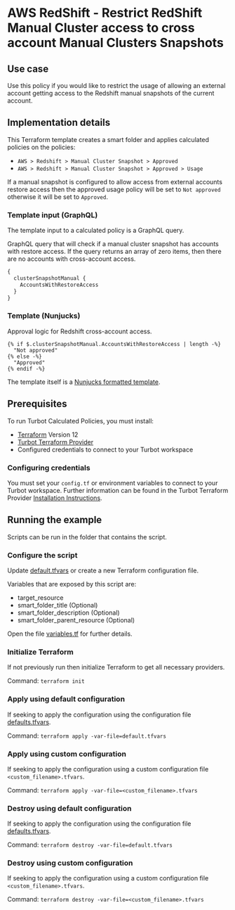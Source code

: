 # AWS RedShift - Restrict RedShift Manual Cluster access to cross account Manual Clusters Snapshots

## Use case

Use this policy if you would like to restrict the usage of allowing an external account getting access to the
Redshift manual snapshots of the current account.

## Implementation details

This Terraform template creates a smart folder and applies calculated policies on the policies:

- `AWS > Redshift > Manual Cluster Snapshot > Approved`
- `AWS > Redshift > Manual Cluster Snapshot > Approved > Usage`

If a manual snapshot is configured to allow access from external accounts restore access then the approved usage 
policy will be set to `Not approved` otherwise it will be set to `Approved`.

### Template input (GraphQL)

The template input to a calculated policy is a GraphQL query.

GraphQL query that will check if a manual cluster snapshot has accounts with restore access.
If the query returns an array of zero items, then there are no accounts with cross-account access.

```graphql
{
  clusterSnapshotManual {
    AccountsWithRestoreAccess
  }
}
```

### Template (Nunjucks)

Approval logic for Redshift cross-account access.

```nunjucks
{% if $.clusterSnapshotManual.AccountsWithRestoreAccess | length -%}
  "Not approved"
{% else -%}
  "Approved"
{% endif -%}
```

The template itself is a [Nunjucks formatted template](https://mozilla.github.io/nunjucks/templating.html).

## Prerequisites

To run Turbot Calculated Policies, you must install:

- [Terraform](https://www.terraform.io) Version 12
- [Turbot Terraform Provider](https://turbot.com/v5/docs/reference/terraform/provider)
- Configured credentials to connect to your Turbot workspace

### Configuring credentials

You must set your `config.tf` or environment variables to connect to your Turbot workspace.
Further information can be found in the Turbot Terraform Provider [Installation Instructions](https://turbot.com/v5/docs/reference/terraform/provider).

## Running the example

Scripts can be run in the folder that contains the script.

### Configure the script

Update [default.tfvars](default.tfvars) or create a new Terraform configuration file.

Variables that are exposed by this script are:

- target_resource
- smart_folder_title (Optional)
- smart_folder_description (Optional)
- smart_folder_parent_resource (Optional)

Open the file [variables.tf](variables.tf) for further details.

### Initialize Terraform

If not previously run then initialize Terraform to get all necessary providers.

Command: `terraform init`

### Apply using default configuration

If seeking to apply the configuration using the configuration file [defaults.tfvars](defaults.tfvars).

Command: `terraform apply -var-file=default.tfvars`

### Apply using custom configuration

If seeking to apply the configuration using a custom configuration file `<custom_filename>.tfvars`.

Command: `terraform apply -var-file=<custom_filename>.tfvars`

### Destroy using default configuration

If seeking to apply the configuration using the configuration file [defaults.tfvars](defaults.tfvars).

Command: `terraform destroy -var-file=default.tfvars`

### Destroy using custom configuration

If seeking to apply the configuration using a custom configuration file `<custom_filename>.tfvars`.

Command: `terraform destroy -var-file=<custom_filename>.tfvars`
